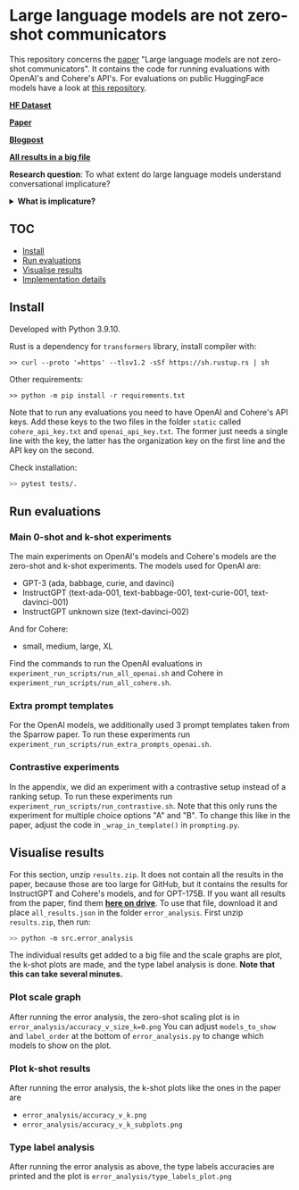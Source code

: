 # Large language models are not zero-shot communicators
This repository concerns the <a href="TODO: paper link" target="_blank">paper</a> "Large language models are not zero-shot communicators". It contains the code for running evaluations with OpenAI's and Cohere's API's.
For evaluations on public HuggingFace models have a look at <a href="TODO: repo link" target="_blank">this repository</a>.

<a href="https://huggingface.co/datasets/UCL-DARK/ludwig" target="_blank">**HF Dataset**</a>

<a href="TODO: paper link" target="_blank">**Paper**</a>

<a href="https://lauraruis.github.io/2022/09/29/comm.html" target="_blank">**Blogpost**</a>

<a href="https://drive.google.com/file/d/1hWcuUpcNef0OGnbS_1PJmFR-LCoG2_oa/view?usp=sharing" target="_blank">**All results in a big file**</a>

**Research question**: To what extent do large language models understand conversational implicature?

<details close>
<summary><b>What is implicature?</b></summary>
Implicature is an aspect of language pragmatics and a crucial part of communication introduced by H.P. Grice in 1975 in his work "Logic and Conversation". Implicature is the act of meaning or implying one thing by saying something else. There's different types of implicatures, from simple ones like "Some guests came to the party" (implying not all guests came) to more complicated implicatures that depend on context like "A: Are you going to the party this Friday? B: There's a global pandemic." (implying no, or yes if A knows B is a reckless raver).
<br> <br>

**Some background** <br>
In his paper, Grice comes up with a set of maxims of conversation that we all adhere to, like "be relevant" and "do not say what you believe to be false". Grice says implicatures arise when these maxims are violated. For example, if A says "Smith doesn't seem to have a girlfriend these days", and B answers "He has been paying a lot of visits to New York lately"; unless B is violating the maxim of relevance, B is implying that Smith may have a girlfriend in New York.
</details>

## TOC

* [Install](#install)
* [Run evaluations](#run-evaluations)
* [Visualise results](#visualise-results)
* [Implementation details](#implementation-details)

## Install

Developed with Python 3.9.10.

Rust is a dependency for `transformers` library, install compiler with:

```
>> curl --proto '=https' --tlsv1.2 -sSf https://sh.rustup.rs | sh
```

Other requirements:

```
>> python -m pip install -r requirements.txt
```

Note that to run any evaluations you need to have OpenAI and Cohere's API keys. Add these keys
to the two files in the folder `static` called `cohere_api_key.txt` and `openai_api_key.txt`. The former just needs
a single line with the key, the latter has the organization key on the first line and the API key on the second.

Check installation:

```bash
>> pytest tests/.
```

## Run evaluations

### Main 0-shot and k-shot experiments
The main experiments on OpenAI's models and Cohere's models are the zero-shot and k-shot experiments.
The models used for OpenAI are:
- GPT-3 (ada, babbage, curie, and davinci)
- InstructGPT (text-ada-001, text-babbage-001, text-curie-001, text-davinci-001)
- InstructGPT unknown size (text-davinci-002)

And for Cohere:
- small, medium, large, XL

Find the commands to run the OpenAI evaluations in `experiment_run_scripts/run_all_openai.sh` and Cohere in `experiment_run_scripts/run_all_cohere.sh`.

### Extra prompt templates
For the OpenAI models, we additionally used 3 prompt templates taken from the Sparrow paper. To run these experiments
run `experiment_run_scripts/run_extra_prompts_openai.sh`.

### Contrastive experiments
In the appendix, we did an experiment with a contrastive setup instead of a ranking setup. To run these experiments
run `experiment_run_scripts/run_contrastive.sh`. Note that this only runs the experiment for multiple choice options "A" and "B".
To change this like in the paper, adjust the code in `_wrap_in_template()` in `prompting.py`.

## Visualise results
For this section, unzip `results.zip`. It does not contain all the results in the paper, because those
are too large for GitHub, but it contains the results for InstructGPT and Cohere's models, and for OPT-175B.
If you want all results from the paper, find them <a href="https://drive.google.com/file/d/1hWcuUpcNef0OGnbS_1PJmFR-LCoG2_oa/view?usp=sharing" target="_blank">**here on drive**</a>.
To use that file, download it and place `all_results.json` in the folder `error_analysis`.
First unzip `results.zip`, then run:

```bash
>> python -m src.error_analysis
```

The individual results get added to a big file and the scale graphs are plot, the k-shot plots are made,
and the type label analysis is done. **Note that this can take several minutes.**

### Plot scale graph
After running the error analysis, the zero-shot scaling plot is in `error_analysis/accuracy_v_size_k=0.png`
You can adjust `models_to_show` and `label_order` at the bottom of `error_analysis.py` to change which models
to show on the plot.

### Plot k-shot results
After running the error analysis, the k-shot plots like the ones in the paper are
- `error_analysis/accuracy_v_k.png`
- `error_analysis/accuracy_v_k_subplots.png`


### Type label analysis
After running the error analysis as above, the type labels accuracies are printed
and the plot is `error_analysis/type_labels_plot.png`
